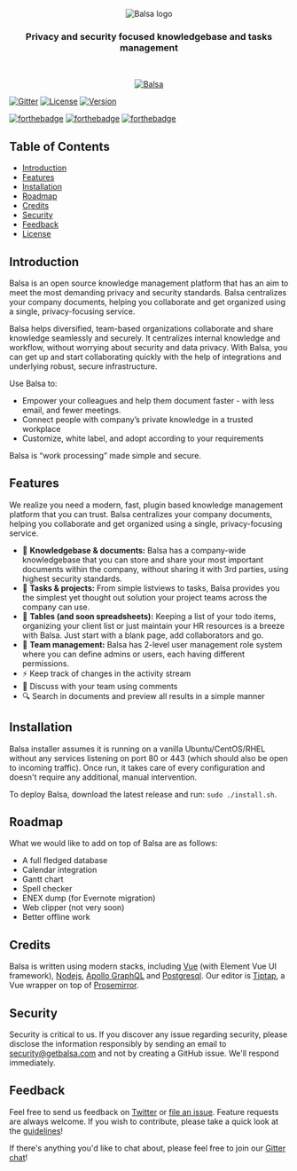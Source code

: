<p align="center">
<img alt="Balsa logo" title="Balsa" align="middle" src="https://user-images.githubusercontent.com/1191477/65187181-49f08000-da39-11e9-9362-d6f1656fb725.png">
</p>

<p align="center"><h3 align="center">Privacy and security focused knowledgebase and tasks management</h3>
</p>
<br>
<p align="center">
  <a href="https://getbalsa.com">
    <img alt="Balsa" title="Balsa" src="https://user-images.githubusercontent.com/1191477/65186383-90dd7600-da37-11e9-97cd-fc70b068c87a.png">
  </a>
</p>
<p align="center">
  
[![Gitter](https://badges.gitter.im/getbalsa/community.svg)](https://gitter.im/getbalsa/community)
[![License](https://img.shields.io/badge/License-AGPLv3-f39f37)](https://www.gnu.org/licenses/agpl-3.0.en.html)
[![Version](https://img.shields.io/badge/Version-1.1-ff69b4)]()

[![forthebadge](https://forthebadge.com/images/badges/made-with-javascript.svg)](https://forthebadge.com)
[![forthebadge](https://forthebadge.com/images/badges/built-with-love.svg)](https://forthebadge.com)
[![forthebadge](https://forthebadge.com/images/badges/contains-technical-debt.svg)](https://forthebadge.com)

</p>

## Table of Contents

- [Introduction](#introduction)
- [Features](#features)
- [Installation](#installation)
- [Roadmap](#roadmap)
- [Credits](#credits)
- [Security](#security)
- [Feedback](#feedback)
- [License](#license)

## Introduction

Balsa is an open source knowledge management platform that has an aim to meet the most demanding privacy and security standards. Balsa centralizes your company documents, helping you collaborate and get organized using a single, privacy-focusing service.

Balsa helps diversified, team-based organizations collaborate and share knowledge seamlessly and securely. It centralizes internal knowledge and workflow, without worrying about security and data privacy. With Balsa, you can get up and start collaborating quickly with the help of integrations and underlying robust, secure infrastructure. 

Use Balsa to: 

* Empower your colleagues and help them document faster - with less email, and fewer meetings.
* Connect people with company’s private knowledge in a trusted workplace
* Customize, white label, and adopt according to your requirements

Balsa is “work processing” made simple and secure.

## Features

We realize you need a modern, fast, plugin based knowledge management platform that you can trust. Balsa centralizes your company documents, helping you collaborate and get organized using a single, privacy-focusing service.

* :rocket: **Knowledgebase & documents:** Balsa has a company-wide knowledgebase that you can store and share your most important documents within the company, without sharing it with 3rd parties, using highest security standards.
* :bookmark: **Tasks & projects:** From simple listviews to tasks, Balsa provides you the simplest yet thought out solution your project teams across the company can use.
* :page_facing_up: **Tables (and soon spreadsheets):** Keeping a list of your todo items, organizing your client list or just maintain your HR resources is a breeze with Balsa. Just start with a blank page, add collaborators and go.
* :busts_in_silhouette: **Team management:** Balsa has 2-level user management role system where you can define admins or users, each having different permissions. 
* :zap: Keep track of changes in the activity stream
* :speech_balloon: Discuss with your team using comments
* :mag: Search in documents and preview all results in a simple manner


## Installation

Balsa installer assumes it is running on a vanilla Ubuntu/CentOS/RHEL without any services listening on port 80 or 443 (which should also be open to incoming traffic). Once run, it takes care of every configuration and doesn't require any additional, manual intervention.

To deploy Balsa, download the latest release and run: ```sudo ./install.sh```.  

## Roadmap

What we would like to add on top of Balsa are as follows: 

- A full fledged database
- Calendar integration 
- Gantt chart
- Spell checker
- ENEX dump (for Evernote migration)
- Web clipper (not very soon)
- Better offline work


## Credits

Balsa is written using modern stacks, including [Vue](https://nodejs.org/) (with Element Vue UI framework), [Nodejs](https://nodejs.org/), [Apollo GraphQL](https://github.com/apollographql) and [Postgresql](https://www.postgresql.org/). Our editor is [Tiptap](https://tiptap.scrumpy.io), a Vue wrapper on top of [Prosemirror](https://prosemirror.net).


## Security

Security is critical to us. If you discover any issue regarding security, please disclose the information responsibly by sending an email to security@getbalsa.com and not by creating a GitHub issue. We'll respond immediately.


## Feedback

Feel free to send us feedback on [Twitter](https://twitter.com/getbalsa) or [file an issue](https://github.com/balsa-team/balsa/issues/new). Feature requests are always welcome. If you wish to contribute, please take a quick look at the [guidelines](./CONTRIBUTING.md)!

If there's anything you'd like to chat about, please feel free to join our [Gitter chat](https://gitter.im/getbalsa)!

